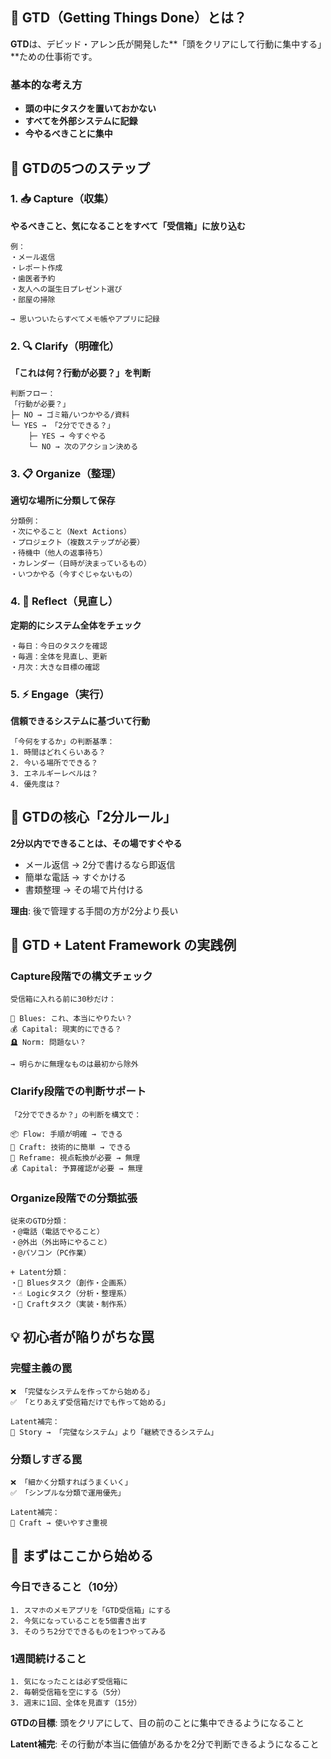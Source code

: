 ## 📝 GTD（Getting Things Done）とは？

**GTD**は、デビッド・アレン氏が開発した**「頭をクリアにして行動に集中する」**ための仕事術です。

### **基本的な考え方**
- **頭の中にタスクを置いておかない**
- **すべてを外部システムに記録**
- **今やるべきことに集中**

## 🔄 GTDの5つのステップ

### **1. 📥 Capture（収集）**
**やるべきこと、気になることをすべて「受信箱」に放り込む**

```
例：
・メール返信
・レポート作成
・歯医者予約
・友人への誕生日プレゼント選び
・部屋の掃除

→ 思いついたらすべてメモ帳やアプリに記録
```

### **2. 🔍 Clarify（明確化）**
**「これは何？行動が必要？」を判断**

```
判断フロー：
「行動が必要？」
├─ NO → ゴミ箱/いつかやる/資料
└─ YES → 「2分でできる？」
    ├─ YES → 今すぐやる
    └─ NO → 次のアクション決める
```

### **3. 📋 Organize（整理）**
**適切な場所に分類して保存**

```
分類例：
・次にやること（Next Actions）
・プロジェクト（複数ステップが必要）
・待機中（他人の返事待ち）
・カレンダー（日時が決まっているもの）
・いつかやる（今すぐじゃないもの）
```

### **4. 🔄 Reflect（見直し）**
**定期的にシステム全体をチェック**

```
・毎日：今日のタスクを確認
・毎週：全体を見直し、更新
・月次：大きな目標の確認
```

### **5. ⚡ Engage（実行）**
**信頼できるシステムに基づいて行動**

```
「今何をするか」の判断基準：
1. 時間はどれくらいある？
2. 今いる場所でできる？
3. エネルギーレベルは？
4. 優先度は？
```

## 🎯 GTDの核心「2分ルール」

**2分以内でできることは、その場ですぐやる**
- メール返信 → 2分で書けるなら即返信
- 簡単な電話 → すぐかける
- 書類整理 → その場で片付ける

**理由**: 後で管理する手間の方が2分より長い

## 📱 GTD + Latent Framework の実践例

### **Capture段階での構文チェック**
```
受信箱に入れる前に30秒だけ：

👏 Blues: これ、本当にやりたい？
💰 Capital: 現実的にできる？
🪦 Norm: 問題ない？

→ 明らかに無理なものは最初から除外
```

### **Clarify段階での判断サポート**
```
「2分でできるか？」の判断を構文で：

📦 Flow: 手順が明確 → できる
🧵 Craft: 技術的に簡単 → できる
🫱 Reframe: 視点転換が必要 → 無理
💰 Capital: 予算確認が必要 → 無理
```

### **Organize段階での分類拡張**
```
従来のGTD分類：
・@電話（電話でやること）
・@外出（外出時にやること）
・@パソコン（PC作業）

+ Latent分類：
・👏 Bluesタスク（創作・企画系）
・☝️ Logicタスク（分析・整理系）
・🧵 Craftタスク（実装・制作系）
```

## 💡 初心者が陥りがちな罠

### **完璧主義の罠**
```
❌ 「完璧なシステムを作ってから始める」
✅ 「とりあえず受信箱だけでも作って始める」

Latent補完：
📕 Story → 「完璧なシステム」より「継続できるシステム」
```

### **分類しすぎる罠**
```
❌ 「細かく分類すればうまくいく」
✅ 「シンプルな分類で運用優先」

Latent補完：
🧵 Craft → 使いやすさ重視
```

## 🚀 まずはここから始める

### **今日できること（10分）**
```
1. スマホのメモアプリを「GTD受信箱」にする
2. 今気になっていることを5個書き出す
3. そのうち2分でできるものを1つやってみる
```

### **1週間続けること**
```
1. 気になったことは必ず受信箱に
2. 毎朝受信箱を空にする（5分）
3. 週末に1回、全体を見直す（15分）
```

**GTDの目標**: 頭をクリアにして、目の前のことに集中できるようになること

**Latent補完**: その行動が本当に価値があるかを2分で判断できるようになること